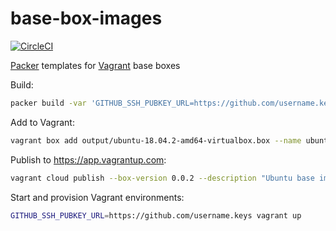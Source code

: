 # base-box-images

[![CircleCI](https://circleci.com/gh/jayamorin/base-images.svg?style=svg)](https://circleci.com/gh/jayamorin/base-images)

[Packer](https://www.packer.io/) templates for [Vagrant](https://www.vagrantup.com/) base boxes

Build:

```bash
packer build -var 'GITHUB_SSH_PUBKEY_URL=https://github.com/username.keys' ubuntu-18.04-amd64.json
```

Add to Vagrant:

```bash
vagrant box add output/ubuntu-18.04.2-amd64-virtualbox.box --name ubuntu-18.04-amd64
```

Publish to https://app.vagrantup.com:

```bash
vagrant cloud publish --box-version 0.0.2 --description "Ubuntu base image" --release jayamorin/ubuntu-18.04 0 virtualbox output/ubuntu-18.04.2-amd64-virtualbox.box
```

Start and provision Vagrant environments:

```bash
GITHUB_SSH_PUBKEY_URL=https://github.com/username.keys vagrant up
```
